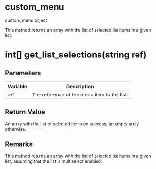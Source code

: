# custom_menu

custom_menu object


This method returns an array with the list of selected list items in a given list.

# int[] get_list_selections(string ref)

## Parameters

Variable| Description
---|---
ref | The reference of the menu item to the list.

## Return Value

An array with the list of selected items on success, an empty array otherwise.

## Remarks

This method returns an array with the list of selected list items in a given list, assuming that the list is multiselect enabled.
